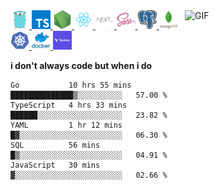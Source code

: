 <img alt="GIF" src="./code.gif" style="display=inline" width="225" height="225" align="right" />

<div>
    <a href="https://golang.org/" target="_blank" rel="noopener noreferrer nofollow">
        <img height="30" src="https://raw.githubusercontent.com/devicons/devicon/master/icons/go/go-original.svg" alt="golang">
    </a>
    <a href="https://www.typescriptlang.org/" target="_blank" rel="noopener noreferrer nofollow">
        <img height="30" src="https://raw.githubusercontent.com/github/explore/80688e429a7d4ef2fca1e82350fe8e3517d3494d/topics/typescript/typescript.png" alt="Typescript">
    </a>
    <a href="https://nodejs.org/en/" target="_blank" rel="noopener noreferrer nofollow">
        <img height="30" src="https://raw.githubusercontent.com/github/explore/80688e429a7d4ef2fca1e82350fe8e3517d3494d/topics/nodejs/nodejs.png" alt="nodejs">
    </a>
    <a href="https://reactjs.org/" target="_blank" rel="noopener noreferrer nofollow">
        <img height="30" src="https://raw.githubusercontent.com/github/explore/80688e429a7d4ef2fca1e82350fe8e3517d3494d/topics/react/react.png" alt="react">
    </a>
    <a href="https://nextjs.org/" target="_blank" rel="noopener noreferrer nofollow">
        <img src="https://raw.githubusercontent.com/github/explore/28b02bbc9ad9f7a503c43775aebeb515dc2da5fc/topics/nextjs/nextjs.png" alt="nextjs" width="30" height="30">
    </a>
    <a href="https://sass-lang.com" target="_blank" rel="nofollow noopener noreferrer">
        <img src="https://raw.githubusercontent.com/devicons/devicon/master/icons/sass/sass-original.svg" alt="sass" width="30" height="30">
    </a>
    <a href="https://www.postgresql.org/" target="_blank" rel="noopener noreferrer nofollow">
        <img height="30" src="https://raw.githubusercontent.com/github/explore/80688e429a7d4ef2fca1e82350fe8e3517d3494d/topics/postgresql/postgresql.png" alt="postgres">
    </a>
    <a href="https://www.mongodb.com/" target="_blank" rel="noopener noreferrer nofollow">
        <img height="30" src="https://raw.githubusercontent.com/devicons/devicon/master/icons/mongodb/mongodb-original-wordmark.svg" alt="mongodb">
    </a>
    <a href="https://kubernetes.io/" target="_blank" rel="noopener noreferrer nofollow">
        <img height="30" src="https://raw.githubusercontent.com/devicons/devicon/master/icons/kubernetes/kubernetes-plain.svg" alt="kubernetes">
    </a>
    <a href="https://www.docker.com/" target="_blank" rel="noopener noreferrer nofollow">
        <img height="30" src="https://raw.githubusercontent.com/github/explore/80688e429a7d4ef2fca1e82350fe8e3517d3494d/topics/docker/docker.png" alt="docker">
    </a>
    <a href="https://www.terraform.io/" target="_blank" rel="noopener noreferrer nofollow">
        <img height="30" src="https://raw.githubusercontent.com/github/explore/80688e429a7d4ef2fca1e82350fe8e3517d3494d/topics/terraform/terraform.png" alt="terraform">
    </a>
</div>

**i don't always code but when i do**
<!--START_SECTION:waka-->

```text
Go           10 hrs 55 mins  ██████████████▒░░░░░░░░░░   57.00 %
TypeScript   4 hrs 33 mins   ██████░░░░░░░░░░░░░░░░░░░   23.82 %
YAML         1 hr 12 mins    █▓░░░░░░░░░░░░░░░░░░░░░░░   06.30 %
SQL          56 mins         █▒░░░░░░░░░░░░░░░░░░░░░░░   04.91 %
JavaScript   30 mins         ▓░░░░░░░░░░░░░░░░░░░░░░░░   02.66 %
```

<!--END_SECTION:waka-->



